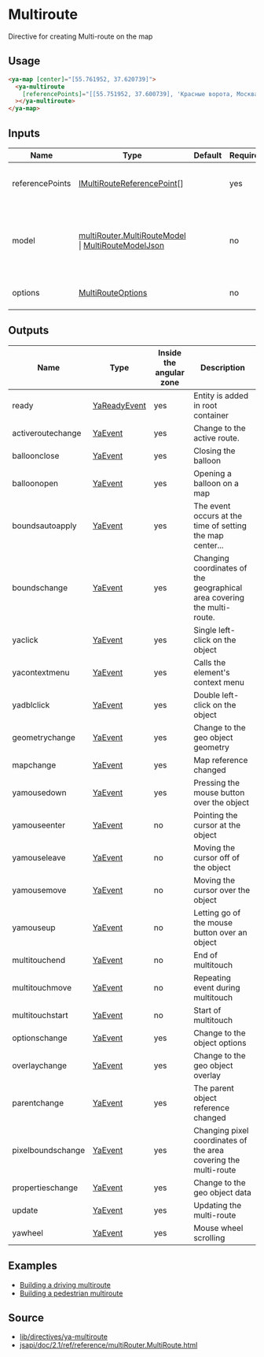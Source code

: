 # Multiroute

Directive for creating Multi-route on the map

## Usage

```html
<ya-map [center]="[55.761952, 37.620739]">
  <ya-multiroute
    [referencePoints]="[[55.751952, 37.600739], 'Красные ворота, Москва']"
  ></ya-multiroute>
</ya-map>
```

## Inputs

<table>
	<thead>
		<tr>
			<th>Name</th>
			<th>Type</th>
			<th>Default</th>
			<th>Required</th>
			<th>Description</th>
		</tr>
	</thead>
	<tbody>
		<tr>
			<td>referencePoints</td>
			<td><a href="https://tech.yandex.ru/maps/jsapi/doc/2.1/ref/reference/IMultiRouteReferencePoint-docpage/" target="_blank" rel="noopener">IMultiRouteReferencePoint</a>[]</td>
			<td></td>
			<td>yes</td>
			<td>Reference points for the multi-route</td>
		</tr>
		<tr>
			<td>model</td>
			<td><a href="https://tech.yandex.ru/maps/jsapi/doc/2.1/ref/reference/multiRouter.MultiRouteModel-docpage/" target="_blank" rel="noopener">multiRouter.MultiRouteModel</a> | <a href="https://tech.yandex.ru/maps/jsapi/doc/2.1/ref/reference/IMultiRouteModelJson-docpage/" target="_blank" rel="noopener">MultiRouteModelJson</a></td>
			<td></td>
			<td>no</td>
			<td>The data model of a multi-route, or the model description object</td>
		</tr>
		<tr>
			<td>options</td>
			<td><a href="https://tech.yandex.ru/maps/jsapi/doc/2.1/ref/reference/multiRouter.MultiRoute-docpage/#multiRouter.MultiRoute__param-options" target="_blank" rel="noopener">MultiRouteOptions</a></td>
			<td></td>
			<td>no</td>
			<td>Options for the multiroute</td>
		</tr>
	</tbody>
</table>

## Outputs

| Name              | Type           | Inside the angular zone | Description                                                             |
| ----------------- | -------------- | ----------------------- | ----------------------------------------------------------------------- |
| ready             | [YaReadyEvent] | yes                     | Entity is added in root container                                       |
| activeroutechange | [YaEvent]      | yes                     | Change to the active route.                                             |
| balloonclose      | [YaEvent]      | yes                     | Closing the balloon                                                     |
| balloonopen       | [YaEvent]      | yes                     | Opening a balloon on a map                                              |
| boundsautoapply   | [YaEvent]      | yes                     | The event occurs at the time of setting the map center...               |
| boundschange      | [YaEvent]      | yes                     | Changing coordinates of the geographical area covering the multi-route. |
| yaclick           | [YaEvent]      | yes                     | Single left-click on the object                                         |
| yacontextmenu     | [YaEvent]      | yes                     | Calls the element's context menu                                        |
| yadblclick        | [YaEvent]      | yes                     | Double left-click on the object                                         |
| geometrychange    | [YaEvent]      | yes                     | Change to the geo object geometry                                       |
| mapchange         | [YaEvent]      | yes                     | Map reference changed                                                   |
| yamousedown       | [YaEvent]      | yes                     | Pressing the mouse button over the object                               |
| yamouseenter      | [YaEvent]      | no                      | Pointing the cursor at the object                                       |
| yamouseleave      | [YaEvent]      | no                      | Moving the cursor off of the object                                     |
| yamousemove       | [YaEvent]      | no                      | Moving the cursor over the object                                       |
| yamouseup         | [YaEvent]      | no                      | Letting go of the mouse button over an object                           |
| multitouchend     | [YaEvent]      | no                      | End of multitouch                                                       |
| multitouchmove    | [YaEvent]      | no                      | Repeating event during multitouch                                       |
| multitouchstart   | [YaEvent]      | no                      | Start of multitouch                                                     |
| optionschange     | [YaEvent]      | yes                     | Change to the object options                                            |
| overlaychange     | [YaEvent]      | yes                     | Change to the geo object overlay                                        |
| parentchange      | [YaEvent]      | yes                     | The parent object reference changed                                     |
| pixelboundschange | [YaEvent]      | yes                     | Changing pixel coordinates of the area covering the multi-route         |
| propertieschange  | [YaEvent]      | yes                     | Change to the geo object data                                           |
| update            | [YaEvent]      | yes                     | Updating the multi-route                                                |
| yawheel           | [YaEvent]      | yes                     | Mouse wheel scrolling                                                   |

[yareadyevent]: interfaces/ya-ready-event.md
[yaevent]: interfaces/event.md

## Examples

- [Building a driving multiroute](https://stackblitz.com/edit/multiroute)
- [Building a pedestrian multiroute](https://stackblitz.com/edit/multiroute-pedestrian)

## Source

- [lib/directives/ya-multiroute](https://github.com/ddubrava/angular8-yandex-maps/tree/master/projects/angular8-yandex-maps/src/lib/directives/ya-multiroute)
- [jsapi/doc/2.1/ref/reference/multiRouter.MultiRoute.html](https://yandex.ru/dev/maps/jsapi/doc/2.1/ref/reference/multiRouter.MultiRoute.html)
